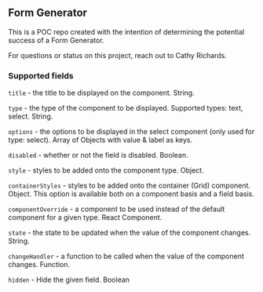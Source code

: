 ## Form Generator

This is a POC repo created with the intention of determining the potential success of a Form Generator.

For questions or status on this project, reach out to Cathy Richards.

### Supported fields

`title` - the title to be displayed on the component. String.

`type` - the type of the component to be displayed. Supported types: text, select. String.

`options` - the options to be displayed in the select component (only used for type: select). Array of Objects with value & label as keys.

`disabled` - whether or not the field is disabled. Boolean.

`style` - styles to be added onto the component type. Object.

`containerStyles` - styles to be added onto the container (Grid) component. Object. This option is available both on a component basis and a field basis.

`componentOverride` - a component to be used instead of the default component for a given type. React Component.

`state` - the state to be updated when the value of the component changes. String.

`changeHandler` - a function to be called when the value of the component changes. Function.

`hidden` - Hide the given field. Boolean
